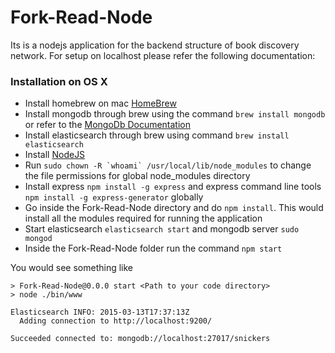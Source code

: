 # Fork-Read-Node
Its is a nodejs application for the backend structure of book discovery network. For setup on localhost please refer the following documentation:

### Installation on OS X
* Install homebrew on mac [HomeBrew](http://brew.sh/)
* Install mongodb through brew using the command `brew install mongodb` or refer to the [MongoDb Documentation](http://docs.mongodb.org/manual/tutorial/install-mongodb-on-os-x/)
* Install elasticsearch through brew using command `brew install elasticsearch`
* Install [NodeJS](https://nodejs.org/)
* Run ```sudo chown -R `whoami` /usr/local/lib/node_modules``` to change the file permissions for global node_modules directory
* Install express `npm install -g express` and express command line tools `npm install -g express-generator` globally
* Go inside the Fork-Read-Node directory and do `npm install`. This would install all the modules required for running the application
* Start elasticsearch `elasticsearch start` and mongodb server `sudo mongod`
* Inside the Fork-Read-Node folder run the command `npm start`

You would see something like
```
> Fork-Read-Node@0.0.0 start <Path to your code directory>
> node ./bin/www

Elasticsearch INFO: 2015-03-13T17:37:13Z
  Adding connection to http://localhost:9200/

Succeeded connected to: mongodb://localhost:27017/snickers
```
